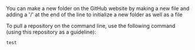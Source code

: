 You can make a new folder on the GitHub website by making a new file and adding a '/' at the end of the line to initialize a new folder as well as a file

To pull a repository on the command line, use the following command (using this repository as a guideline):
```
test
```
